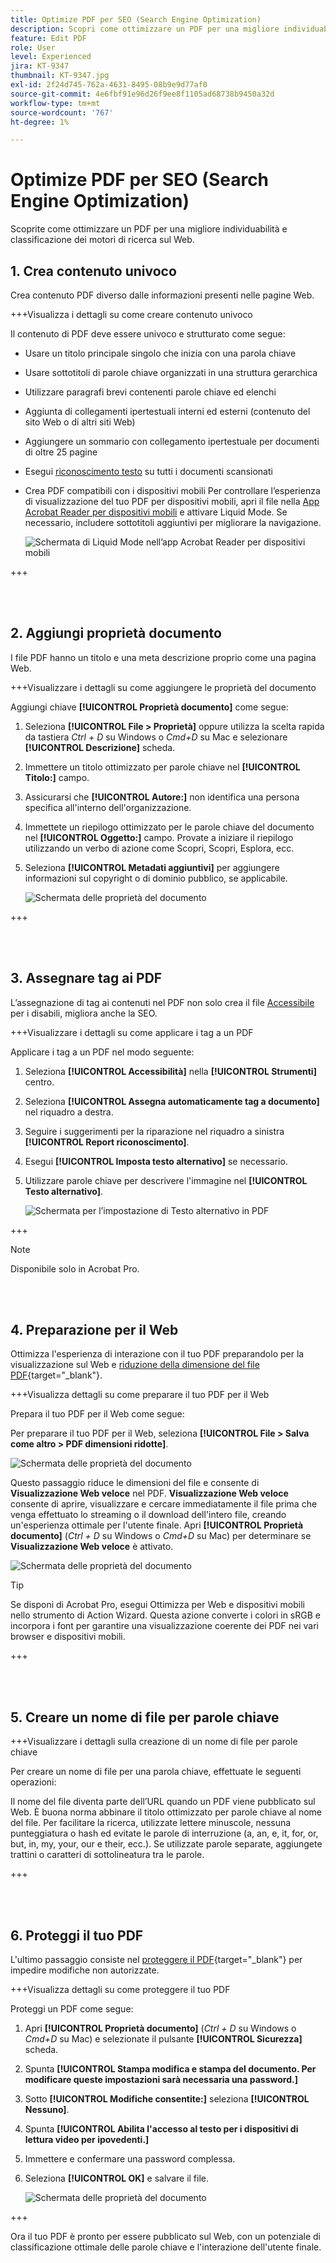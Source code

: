 ```yaml
---
title: Optimize PDF per SEO (Search Engine Optimization)
description: Scopri come ottimizzare un PDF per una migliore individuabilità e classificazione dei motori di ricerca sul Web
feature: Edit PDF
role: User
level: Experienced
jira: KT-9347
thumbnail: KT-9347.jpg
exl-id: 2f24d745-762a-4631-8495-08b9e9d77af0
source-git-commit: 4e6fbf91e96d26f9ee8f1105ad68738b9450a32d
workflow-type: tm+mt
source-wordcount: '767'
ht-degree: 1%

---
```


# Optimize PDF per SEO (Search Engine Optimization)

Scoprite come ottimizzare un PDF per una migliore individuabilità e classificazione dei motori di ricerca sul Web.

## 1. Crea contenuto univoco

Crea contenuto PDF diverso dalle informazioni presenti nelle pagine Web.

+++Visualizza i dettagli su come creare contenuto univoco

Il contenuto di PDF deve essere univoco e strutturato come segue:

* Usare un titolo principale singolo che inizia con una parola chiave
* Usare sottotitoli di parole chiave organizzati in una struttura gerarchica
* Utilizzare paragrafi brevi contenenti parole chiave ed elenchi
* Aggiunta di collegamenti ipertestuali interni ed esterni (contenuto del sito Web o di altri siti Web)
* Aggiungere un sommario con collegamento ipertestuale per documenti di oltre 25 pagine
* Esegui [riconoscimento testo](https://experienceleague.adobe.com/docs/document-cloud-learn/acrobat-learning/getting-started/scan-and-ocr.html) su tutti i documenti scansionati
* Crea PDF compatibili con i dispositivi mobili Per controllare l’esperienza di visualizzazione del tuo PDF per dispositivi mobili, apri il file nella [App Acrobat Reader per dispositivi mobili](https://www.adobe.com/acrobat/mobile/acrobat-reader.html) e attivare Liquid Mode. Se necessario, includere sottotitoli aggiuntivi per migliorare la navigazione.

  ![Schermata di Liquid Mode nell’app Acrobat Reader per dispositivi mobili](../assets/optimizeseo1.png)

+++

<br> 

## 2. Aggiungi proprietà documento

I file PDF hanno un titolo e una meta descrizione proprio come una pagina Web.

+++Visualizzare i dettagli su come aggiungere le proprietà del documento

Aggiungi chiave **[!UICONTROL Proprietà documento]** come segue:

1. Seleziona **[!UICONTROL File > Proprietà]** oppure utilizza la scelta rapida da tastiera *Ctrl + D* su Windows o *Cmd+D* su Mac e selezionare **[!UICONTROL Descrizione]** scheda.
1. Immettere un titolo ottimizzato per parole chiave nel **[!UICONTROL Titolo:]** campo.
1. Assicurarsi che **[!UICONTROL Autore:]** non identifica una persona specifica all&#39;interno dell&#39;organizzazione.
1. Immettete un riepilogo ottimizzato per le parole chiave del documento nel **[!UICONTROL Oggetto:]** campo.
Provate a iniziare il riepilogo utilizzando un verbo di azione come Scopri, Scopri, Esplora, ecc.
1. Seleziona **[!UICONTROL Metadati aggiuntivi]** per aggiungere informazioni sul copyright o di dominio pubblico, se applicabile.

   ![Schermata delle proprietà del documento](../assets/optimizeseo2.png)

+++

<br> 

## 3. Assegnare tag ai PDF

L’assegnazione di tag ai contenuti nel PDF non solo crea il file [Accessibile](https://experienceleague.adobe.com/docs/document-cloud-learn/acrobat-learning/advanced-tasks/accessibility.html) per i disabili, migliora anche la SEO.

+++Visualizzare i dettagli su come applicare i tag a un PDF

Applicare i tag a un PDF nel modo seguente:

1. Seleziona **[!UICONTROL Accessibilità]** nella **[!UICONTROL Strumenti]** centro.
1. Seleziona **[!UICONTROL Assegna automaticamente tag a documento]** nel riquadro a destra.
1. Seguire i suggerimenti per la riparazione nel riquadro a sinistra **[!UICONTROL Report riconoscimento]**.
1. Esegui **[!UICONTROL Imposta testo alternativo]** se necessario.
1. Utilizzare parole chiave per descrivere l&#39;immagine nel **[!UICONTROL Testo alternativo]**.

   ![Schermata per l’impostazione di Testo alternativo in PDF](../assets/optimizeseo3.png)

+++

>[!NOTE]
>
>Disponibile solo in Acrobat Pro.

<br> 

## 4. Preparazione per il Web

Ottimizza l&#39;esperienza di interazione con il tuo PDF preparandolo per la visualizzazione sul Web e [riduzione della dimensione del file PDF](https://www.adobe.com/it/acrobat/online/compress-pdf.html){target="_blank"}.

+++Visualizza dettagli su come preparare il tuo PDF per il Web

Prepara il tuo PDF per il Web come segue:

Per preparare il tuo PDF per il Web, seleziona **[!UICONTROL File > Salva come altro > PDF dimensioni ridotte]**.

![Schermata delle proprietà del documento](../assets/optimizeseo4.png)

Questo passaggio riduce le dimensioni del file e consente di **Visualizzazione Web veloce** nel PDF. **Visualizzazione Web veloce** consente di aprire, visualizzare e cercare immediatamente il file prima che venga effettuato lo streaming o il download dell&#39;intero file, creando un&#39;esperienza ottimale per l&#39;utente finale. Apri **[!UICONTROL Proprietà documento]** (*Ctrl + D* su Windows o *Cmd+D* su Mac) per determinare se **Visualizzazione Web veloce** è attivato.

![Schermata delle proprietà del documento](../assets/optimizeseo5.png)

>[!TIP]
>
>Se disponi di Acrobat Pro, esegui Ottimizza per Web e dispositivi mobili nello strumento di Action Wizard. Questa azione converte i colori in sRGB e incorpora i font per garantire una visualizzazione coerente dei PDF nei vari browser e dispositivi mobili.

+++

<br> 

## 5. Creare un nome di file per parole chiave

+++Visualizzare i dettagli sulla creazione di un nome di file per parole chiave

Per creare un nome di file per una parola chiave, effettuate le seguenti operazioni:

Il nome del file diventa parte dell’URL quando un PDF viene pubblicato sul Web. È buona norma abbinare il titolo ottimizzato per parole chiave al nome del file. Per facilitare la ricerca, utilizzate lettere minuscole, nessuna punteggiatura o hash ed evitate le parole di interruzione (a, an, e, it, for, or, but, in, my, your, our e their, ecc.). Se utilizzate parole separate, aggiungete trattini o caratteri di sottolineatura tra le parole.

+++

<br> 

## 6. Proteggi il tuo PDF

L&#39;ultimo passaggio consiste nel [proteggere il PDF](https://www.adobe.com/it/acrobat/online/password-protect-pdf.html){target="_blank"} per impedire modifiche non autorizzate.

+++Visualizza dettagli su come proteggere il tuo PDF

Proteggi un PDF come segue:

1. Apri **[!UICONTROL Proprietà documento]** (*Ctrl + D* su Windows o *Cmd+D* su Mac) e selezionate il pulsante **[!UICONTROL Sicurezza]** scheda.
1. Spunta **[!UICONTROL Stampa modifica e stampa del documento. Per modificare queste impostazioni sarà necessaria una password.]**
1. Sotto **[!UICONTROL Modifiche consentite:]** seleziona **[!UICONTROL Nessuno]**.
1. Spunta **[!UICONTROL Abilita l&#39;accesso al testo per i dispositivi di lettura video per ipovedenti.]**
1. Immettere e confermare una password complessa.
1. Seleziona **[!UICONTROL OK]** e salvare il file.

   ![Schermata delle proprietà del documento](../assets/optimizeseo6.png)

+++

Ora il tuo PDF è pronto per essere pubblicato sul Web, con un potenziale di classificazione ottimale delle parole chiave e l&#39;interazione dell&#39;utente finale.

